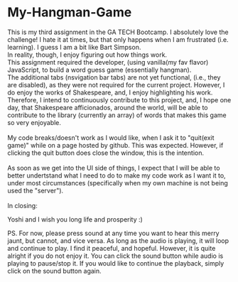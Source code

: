 # My-Hangman-Game
This is my third assignment in the GA TECH Bootcamp. 
I absolutely love the challenge! I hate it at times, but that only happens when I am frustrated (i.e. learning). 
I guess I am a bit like Bart Simpson. 
</br>
In reality, though, I enjoy figuring out how things work.
</br>
This assignment required the developer, (using vanilla(my fav flavor) JavaScript, to build a word
guess game (essentially hangman). 
</br>
The additional tabs (nsvigation bar tabs) are not yet functional, (i.e., they are disabled), as they were not required for the current project. However, I do enjoy the works of Shakespeare, and, I enjoy highlighting his work. Therefore, I intend to continuously contribute to this project, and, I hope one day, that Shakespeare afficionados, around the world, will be able to contribute to the library (currently an array) of words that makes this game so very enjoyable.
</br>
</br>
My code breaks/doesn't work as I would like, when I ask it to "quit(exit game)" while on a page hosted by github.
This was expected. However, if clicking the quit button does close the window, this is the intention. 
</br>
</br>
As soon as we get into the UI side of things, I expect that I will be able to better undertstand what I need to
do to make my code work as I want it to, under most circumstances (specifically when my own machine is not being
used the "server"). 
</br>
</br>
In closing:
</br>

Yoshi and I wish you long life and prosperity :)
</br>

PS. For now, please press sound at any time you want to hear this merry jaunt, but cannot, and vice versa. As long as the audio is playing, it will loop and continue to play. I find it peaceful, and hopeful. However, it is quite alright if you do not enjoy it. You can click the sound button while audio is playing to pause/stop it. If you would like to continue the playback, simply click on the sound button again.


